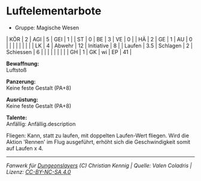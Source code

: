 # Luftelementarbote  
- Gruppe: Magische Wesen  

| KÖR    | 2   | AGI      | 5  | GEI        | 1  |
| ST     | 0   | BE       | 3  | VE         | 0  |
| HÄ     | 2   | GE       | 1  | AU         | 0  |
|        |     |          |    |            |    |
| LK     | 4   | Abwehr   | 12 | Initiative | 8  |
| Laufen | 3.5 | Schlagen | 2  | Schiessen  | 6  |
|        |     |          |    |            |    |
| GH     | 1   | GK       | wi | EP         | 41 |


**Bewaffnung:**  
Luftstoß

**Panzerung:**  
Keine feste Gestalt (PA+8)

**Ausrüstung:**  
Keine feste Gestalt (PA+8)

**Talente:**  
Anfällig: Anfällig.description

Fliegen: Kann, statt zu laufen, mit doppelten Laufen-Wert fliegen. Wird die Aktion 'Rennen' im Flug ausgeführt, erhöht sich die Geschwindigkeit somit auf Laufen x 4.





___
*Fanwerk für [Dungeonslayers](https://www.dungeonslayers.net/) (C) Christian Kennig | Quelle: Valen Coladris | Lizenz: [CC-BY-NC-SA 4.0](https://creativecommons.org/licenses/by-nc-sa/4.0/deed.de)*